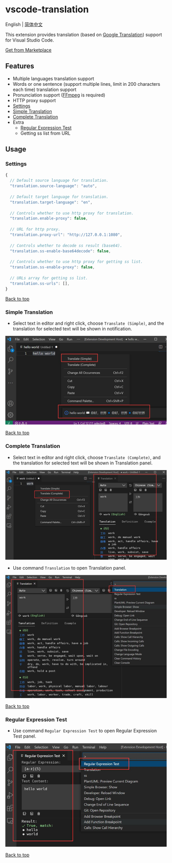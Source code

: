 # vscode-translation

English | [简体中文](README.zh-CN.md)

This extension provides translation (based on [Google Translation](https://translate.google.com)) support for Visual Studio Code.

[Get from Marketplace](https://marketplace.visualstudio.com/items?itemName=caiqichang.vscode-translation)

## Features
- Multiple languages translation support
- Words or one sentence (support multiple lines, limit in 200 characters each time) translation support
- Pronunciation support ([FFmpeg](https://ffmpeg.org) is required)
- HTTP proxy support
- [Settings](#settings)
- [Simple Translation](#simple-translation)
- [Complete Translation](#complete-translation)
- Extra
  - [Regular Expression Test](#regular-expression-test)
  - Getting ss list from URL

## Usage
### Settings
```javascript
{
  // Default source language for translation.
  "translation.source-language": "auto",

  // Default target language for translation.
  "translation.target-language": "en",

  // Controls whether to use http proxy for translation.
  "translation.enable-proxy": false,

  // URL for http proxy.
  "translation.proxy-url": "http://127.0.0.1:1080",

  // Controls whether to decode ss result (base64).
  "translation.ss-enable-base64decode": false,

  // Controls whether to use http proxy for getting ss list.
  "translation.ss-enable-proxy": false,

  // URLs array for getting ss list.
  "translation.ss-urls": [],
}
```

[Back to top](#features)

### Simple Translation
- Select text in editor and right click, choose `Translate (Simple)`,
and the translation for selected text will be shown in notification.

![simple-translate-screenshot](resources/screenshot/simple-translate.jpg)

[Back to top](#features)

### Complete Translation
- Select text in editor and right click, choose `Translate (Complete)`,
and the translation for selected text will be shown in Translation panel.

![complete-translate-screenshot](resources/screenshot/complete-translate.jpg)

- Use command `Translation` to open Translation panel.

![complete-translate-command-screenshot](resources/screenshot/complete-translate-command.jpg)

[Back to top](#features)

### Regular Expression Test
- Use command `Regular Expression Test` to open Regular Expression Test panel.

![regular-expression-test-screenshot](resources/screenshot/regular-expression-test.jpg)

[Back to top](#features)

